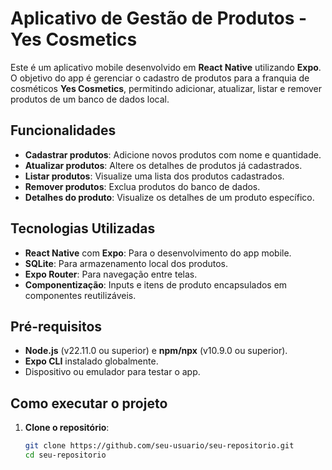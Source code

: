 # Aplicativo de Gestão de Produtos - Yes Cosmetics

Este é um aplicativo mobile desenvolvido em **React Native** utilizando **Expo**. O objetivo do app é gerenciar o cadastro de produtos para a franquia de cosméticos **Yes Cosmetics**, permitindo adicionar, atualizar, listar e remover produtos de um banco de dados local.

## Funcionalidades

- **Cadastrar produtos**: Adicione novos produtos com nome e quantidade.
- **Atualizar produtos**: Altere os detalhes de produtos já cadastrados.
- **Listar produtos**: Visualize uma lista dos produtos cadastrados.
- **Remover produtos**: Exclua produtos do banco de dados.
- **Detalhes do produto**: Visualize os detalhes de um produto específico.

## Tecnologias Utilizadas

- **React Native** com **Expo**: Para o desenvolvimento do app mobile.
- **SQLite**: Para armazenamento local dos produtos.
- **Expo Router**: Para navegação entre telas.
- **Componentização**: Inputs e itens de produto encapsulados em componentes reutilizáveis.

## Pré-requisitos

- **Node.js** (v22.11.0 ou superior) e **npm/npx** (v10.9.0 ou superior).
- **Expo CLI** instalado globalmente.
- Dispositivo ou emulador para testar o app.

## Como executar o projeto

1. **Clone o repositório**:
   ```bash
   git clone https://github.com/seu-usuario/seu-repositorio.git
   cd seu-repositorio
